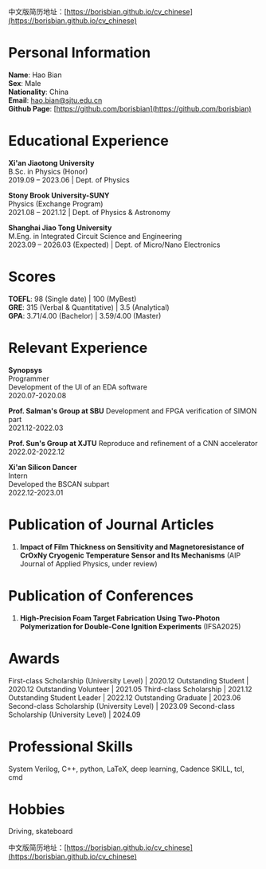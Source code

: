 中文版简历地址：[https://borisbian.github.io/cv_chinese](https://borisbian.github.io/cv_chinese)

# Personal Information
  
**Name**: Hao Bian   
**Sex**: Male  
**Nationality**: China  
**Email**: hao.bian@sjtu.edu.cn  
**Github Page**: [https://github.com/borisbian](https://github.com/borisbian)  

# Educational Experience

**Xi'an Jiaotong University**  
B.Sc. in Physics (Honor)   
2019.09 – 2023.06 | Dept. of Physics  

**Stony Brook University-SUNY**  
Physics (Exchange Program)   
2021.08 – 2021.12  | Dept. of Physics & Astronomy  

**Shanghai Jiao Tong University**  
M.Eng. in Integrated Circuit Science and Engineering  
2023.09 – 2026.03 (Expected) | Dept. of Micro/Nano Electronics  

# Scores

**TOEFL**: 98 (Single date) | 100 (MyBest)  
**GRE**: 315 (Verbal & Quantitative) | 3.5 (Analytical)  
**GPA**: 3.71/4.00 (Bachelor) | 3.59/4.00 (Master)  

# Relevant Experience

**Synopsys**  
Programmer  
Development of the UI of an EDA software  
2020.07-2020.08  

**Prof. Salman's Group at SBU**
Development and FPGA verification of SIMON part  
2021.12-2022.03

**Prof. Sun's Group at XJTU**
Reproduce and refinement of a CNN accelerator  
2022.02-2022.12  

**Xi'an Silicon Dancer**  
Intern  
Developed the BSCAN subpart  
2022.12-2023.01  

# Publication of Journal Articles

1. **Impact of Film Thickness on Sensitivity and Magnetoresistance of CrOxNy Cryogenic Temperature Sensor and Its Mechanisms** (AIP Journal of Applied Physics, under review)

# Publication of Conferences

1. **High-Precision Foam Target Fabrication Using Two-Photon Polymerization for Double-Cone Ignition Experiments** (IFSA2025)  

# Awards

First-class Scholarship (University Level) | 2020.12
Outstanding Student | 2020.12
Outstanding Volunteer | 2021.05
Third-class Scholarship | 2021.12
Outstanding Student Leader | 2022.12
Outstanding Graduate | 2023.06
Second-class Scholarship (University Level) | 2023.09
Second-class Scholarship (University Level) | 2024.09

# Professional Skills

System Verilog, C++, python, LaTeX, deep learning, Cadence SKILL, tcl, cmd  

# Hobbies

Driving, skateboard  

中文版简历地址：[https://borisbian.github.io/cv_chinese](https://borisbian.github.io/cv_chinese)  
